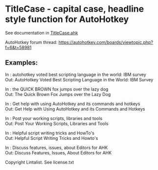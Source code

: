 # TitleCase - capital case, headline style function for AutoHotkey

See documentation in [TitleCase.ahk](TitleCase.ahk)

AutoHotkey forum thread: https://autohotkey.com/boards/viewtopic.php?f=6&t=58981

## Examples:

In : autohotkey voted best scripting language in the world: IBM survey  
Out: AutoHotkey Voted Best Scripting Language in the World: IBM Survey

In : the QUICK BROWN fox jumps over the lazy dog  
Out: The Quick Brown Fox Jumps over the Lazy Dog

In : Get help with using AutoHotkey and its commands and hotkeys  
Out: Get Help with Using AutoHotkey and its Commands and Hotkeys

In : Post your working scripts, libraries and tools  
Out: Post Your Working Scripts, Libraries and Tools

In : Helpful script writing tricks and HowTo's  
Out: Helpful Script Writing Tricks and Howto's

In : Discuss features, issues, about Editors for AHK  
Out: Discuss Features, Issues, About Editors for AHK



Copyright Lintalist. See license.txt
